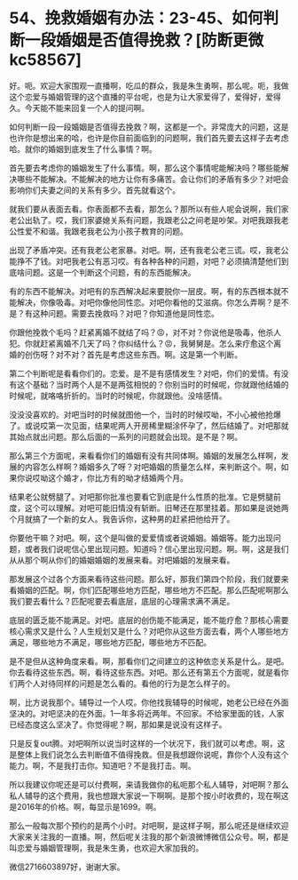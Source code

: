 # 54、挽救婚姻有办法：23-45、如何判断一段婚姻是否值得挽救？[防断更微kc58567]

好。呃。欢迎大家围观一直播啊，吃瓜的群众，我是朱生勇啊，那么呢。呃，我做这个恋爱与婚姻管理的这个直播的平台呢，也是为让大家爱得了，爱得好，爱得久。今天能不能来回复一个人的提问啊。

如何判断一段一段婚姻是否值得去挽救？啊，这都是一个。非常庞大的问题，这是也许你是想出来的哈，也许是你目前面临到的问题啊，我们首先要去这样子去考虑哈。就你的婚姻到底发生了什么事情？啊。

首先要去考虑你的婚姻发生了什么事情。啊，那么这个事情呢能解决吗？哪些能解决哪些不能解决。不能解决的地方让你有多痛苦。会让你们的矛盾有多少？对吧会影响你们夫妻之间的关系有多少。首先就看这个。

就我们要从表面去看。你表面都不去看，那怎么？那所以有些人呢会说啊，我们家老公出轨了。哎，我们家婆媳关系有问题，我跟老公之间老是吵架。对吧我跟我老公性爱不和谐。我跟老我老公为小孩子教育的问题。

出现了矛盾冲突。还有我老公老家暴。对吧。啊，还有我老公老三谎。哎，我老公能挣不了钱。对吧我老公有恶习哎。有各种各种的问题，对吧？必须搞清楚他们到底啥问题。这是一个判断这个问题，有的东西能解决。

有的东西不能解决。对吧有的东西解决起来要脱你一层皮。啊，有的东西根本就不能解决，你像吸毒。对吧你像他同性恋。对吧你看他的艾滋病。你怎么弄啊？是不是？有这种问题。需要去挽救吗？对吧？你知道他是同性恋。

你跟他挽救个毛吗？赶紧离婚不就结了吗？😡，对不对？你说他是吸毒，他杀人犯。你就赶紧离婚不几天了吗？你纠结什么？😡，我舅舅是。怎么来疗愈这个离婚的创伤呀？对不对？首先是考虑这些东西。啊。这是第一个判断。

第二个判断呢是看看你们的。恋爱。是不是有感情发生？对吧，你们的爱情。有没有这个基础？当时两个人是不是两弦相悦的？你别当时的时候呢，你就跟他结婚的时候呢，就咯咯折折的。当时的时候呢，你就跟他。没啥感情。

没没没喜欢的。对吧当时的时候就图他一个，当时的时候哎呦，不小心被他抢爆了。或说哎第一次见面，结果呢两人开房稀里糊涂怀孕了，然后结婚了。对吧那就其始点就出问题。那么后面的一系列的问题就会出现。是不是？啊。

那么第三个方面呢，来看看你们的婚姻有没有共同体啊。婚姻的发展怎么样啊，发展的内容怎么样啊？婚姻多久了呀？对吧婚姻的质量怎么样，来判断这个。啊，如果你说哎呦这个婚才，你比方有的呦才结婚两个月。

结果老公就劈腿了。对吧那你批准也要看它到底是什么性质的批准。它是劈腿前度，这个可以理解。对吧可能旧情没有斩断。旧琴还在那里挂着。那如果是说她两个月就搞了一个新的女人。我告诉你，这种男的赶紧把他给开了。

你要他干嘛？对吧。啊，这个是叫做的爱爱情或者说婚姻。婚姻等。能力出现问题，或者我们说呢信心里出现问题。知道吗？信心里出现问题。啊。啊，这是我们从从那个啊从你们的婚姻婚姻的发展来看。对吧婚姻的发展来看。

那发展这个过各个方面来看待这些问题。那么好，那我们第四个阶段，我们就要来看婚姻的匹配。啊，你们匹配哪些地方匹配，哪些地方不匹配。那么匹配呢啊那么我们要去看什么？匹配呢要去看底层，底层的心理需求满不满足。

底层的匮乏能不能满足。对吧。底层的创伤能不能满足，能不能疗愈？那核心需要核心需求又是什么？人生规划又是什么？对吧你从这些方面去看，两个人哪些地方满足，哪些地方不满足，哪些地方匹配，哪些地方不匹配。

是不是但从这种角度来看。啊，那看你们之间建立的这种依恋关系是什么。是吧。你去看待这些东西。啊，看待这些东西。对吧。那么还有第五个方面呢，就是看你们两个人对待同样的问题是怎么看的。看他的行为是怎么样子的。

啊，比方说我那个。辅导过一个人哎。你他找我辅导的时候呢，她老公已经在外面坚决的。对吧坚决的在外面。1一年多将近两年。不回家。不给家里面的钱，人家已经态度这么坚决了。你觉得呢？啊，那如果是说没有这样子。

只是反复out腾。对吧啊所以说当时这样的一个状况下，我们就可以考虑。啊，这是整体上我们说怎么去判断值不值得挽救。但是我想跟你说呢，靠你个人没有这个能力。啊，不是我打击你。知道吧？不是我打击。啊。

所以我建议你呢还是可以付费啊，来请我做你的私呃那个私人辅导，对吧啊？那么私人辅导的这个费用，我也想跟大家说一下啊啊。是那个按小时收费的，现在啊这是2016年的价格。啊，每显示是1699。啊。

那么一般每次那个预约的是两个小时。对吧啊，是这样子啊，那么呢还是继续欢迎大家来关注我的一直播。啊，然后呢关注我的那个新浪微博微信公众号。啊，都是叫恋爱与婚姻管理啊，我是朱生勇，也欢迎大家加我的。

微信2716603897好，谢谢大家。